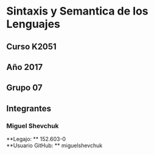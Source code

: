 # Sintaxis y Semantica de los Lenguajes
## Curso K2051
## Año 2017
## Grupo 07
## Integrantes
### Miguel Shevchuk
**Legajo: ** 152.603-0  
**Usuario GitHub: ** miguelshevchuk  

